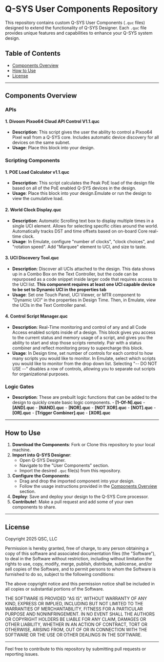 # Q-SYS User Components Repository

This repository contains custom Q-SYS User Components (`.quc` files) designed to extend the functionality of Q-SYS Designer. Each `.quc` file provides unique features and capabilities to enhance your Q-SYS system design.

## Table of Contents

- [Components Overview](#components-overview)
- [How to Use](#how-to-use)
- [License](#license)

---

## Components Overview

### APIs

#### 1. **Divoom Pixoo64 Cloud API Control V1.1.quc**

- **Description**: This script gives the user the ability to control a Pixoo64 Pixel wall from a Q-SYS core. Includes automatic device discovery for all devices on the same subnet.
- **Usage**: Place this block into your design.

<!-- ### Audio Components

#### 1. **ComponentName1.quc**
- **Description**: Briefly describe what this component does.
- **Usage**: Explain how to integrate and configure this component in Q-SYS Designer.

*(Add additional components from the "Audio" folder here.)*

--- -->

### Scripting Components

#### 1. **POE Load Calculator v1.1.quc**

- **Description**: This script calculates the Peak PoE load of the design file based on all of the PoE enabled Q-SYS devices in the design.
- **Usage**: Place this block into your design.Emulate or run the design to view the cumulative load.

#### 2. **World Clock Display.quc**

- **Description**: Automatic Scrolling text box to display multiple times in a single UCI element. Allows for selecting specific cities around the world. Automatically tracks DST and time offsets based on on-board Core real-time clock. 
- **Usage**: In Emulate, configure "number of clocks", "clock choices", and "rotation speed". Add "Marquee" element to UCI, and size to taste.

#### 3. **UCI Discovery Tool.quc**

- **Description**: Discover all UCIs attached to the design. This data shows up in a Combo Box on the Text Controller, but the code can be repurposed as a code snippet inside larger code that requires access to the UCI list. **This component requires at least one UCI capable device to be set to Dynamic UCI in the properties tab**
- **Usage**: Set one Touch Panel, UCI Viewer, or MTR component to "Dynamic UCI" in the properties in Design Time. Then, in Emulate, view the UCIs in the Text Controller panel.

#### 4. **Control Script Manager.quc**

- **Description**: Real-Time monitoring and control of any and all Code Access enabled scripts inside of a design. This block gives you access to the current status and memory usage of a script, and gives you the ability to start and stop those scripts remotely. Pair with a status combiner and reflect monitoring proxy to supercharge this block.
- **Usage**: In Design time, set number of controls for each control to how many scripts you would like to monitor. In Emulate, select which scripts you would like to monitor from the drop down list. Selecting "-- DO NOT USE --" disables a row of controls, allowing you to separate out scripts for organizational purposes. 


<!-- *(Add additional components from the "Scripting" folder here.)* -->
### Logic Gates

- **Description**: These are prebuilt logic functions that can be added to the design to quickly create basic logic components.
      - **[1-Of-N].quc**
      - **[AND].quc**
      - **[NAND].quc**
      - **[NOR].quc**
      - **[NOT XOR].quc**
      - **[NOT].quc**
      - **[OR].quc**
      - **[Trigger Combiner].quc**
      - **[XOR].quc**

---

## How to Use

1. **Download the Components**: Fork or Clone this repository to your local machine.
2. **Import into Q-SYS Designer**:
    - Open Q-SYS Designer.
    - Navigate to the "User Components" section.
    - Import the desired `.quc` file(s) from this repository.
3. **Configure the Components**:
    - Drag and drop the imported component into your design.
    - Follow the usage instructions provided in the [Components Overview](#components-overview) section.
4. **Deploy**: Save and deploy your design to the Q-SYS Core processor.
5. **Contribute!**: Make a pull request and add some of your own components to share.

---

## License

Copyright 2025 QSC, LLC

Permission is hereby granted, free of charge, to any person obtaining a copy of this software and associated documentation files (the "Software"), to deal in the Software without restriction, including without limitation the rights to use, copy, modify, merge, publish, distribute, sublicense, and/or sell copies of the Software, and to permit persons to whom the Software is furnished to do so, subject to the following conditions:

The above copyright notice and this permission notice shall be included in all copies or substantial portions of the Software.

THE SOFTWARE IS PROVIDED "AS IS", WITHOUT WARRANTY OF ANY KIND, EXPRESS OR IMPLIED, INCLUDING BUT NOT LIMITED TO THE WARRANTIES OF MERCHANTABILITY, FITNESS FOR A PARTICULAR PURPOSE AND NONINFRINGEMENT. IN NO EVENT SHALL THE AUTHORS OR COPYRIGHT HOLDERS BE LIABLE FOR ANY CLAIM, DAMAGES OR OTHER LIABILITY, WHETHER IN AN ACTION OF CONTRACT, TORT OR OTHERWISE, ARISING FROM, OUT OF OR IN CONNECTION WITH THE SOFTWARE OR THE USE OR OTHER DEALINGS IN THE SOFTWARE.

---

Feel free to contribute to this repository by submitting pull requests or reporting issues.
